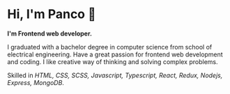 # Hi, I'm Panco 👋

**I'm Frontend web developer.**

I graduated with a bachelor degree in computer science from school of electrical engineering. Have a great passion for frontend web development and coding. I like creative way of thinking and solving complex problems.

Skilled in _HTML, CSS, SCSS, Javascript, Typescript, React, Redux, Nodejs, Express, MongoDB_.

<!--
**pancogit/pancogit** is a ✨ _special_ ✨ repository because its `README.md` (this file) appears on your GitHub profile.
-->
